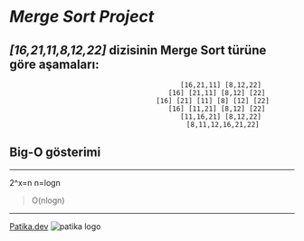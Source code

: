 # ***Merge Sort Project***

## *[16,21,11,8,12,22]* dizisinin Merge Sort türüne göre aşamaları:

<div style="text-align: center;">

                                      [16,21,11] [8,12,22]
                                    [16] [21,11] [8,12] [22]
                                  [16] [21] [11] [8] [12] [22]
                                    [16] [11,21] [8,12] [22]
                                      [11,16,21] [8,12,22]
                                       [8,11,12,16,21,22]
</div>

## Big-O gösterimi 

---
2^x=n
n=logn 
   > O(nlogn)
---

[Patika.dev](https://www.patika.dev/tr)
![patika logo](https://global-uploads.webflow.com/6097e0eca1e87557da031fef/609859a191abe5d64b17fed3_Patika%20logo.png)